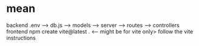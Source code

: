 # mean
backend .env --> db.js --> models --> server --> routes --> controllers
frontend npm create vite@latest .  <-- might be for vite only> follow the vite instructions